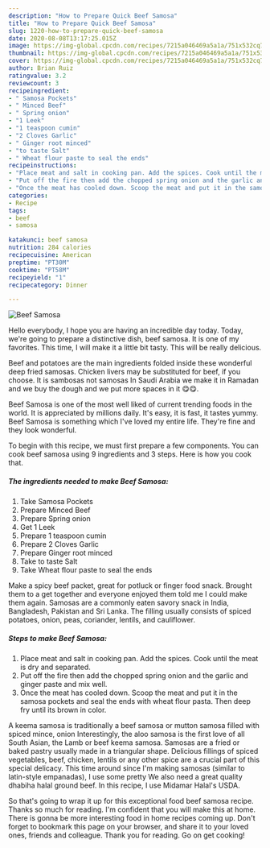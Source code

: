 ```yaml
---
description: "How to Prepare Quick Beef Samosa"
title: "How to Prepare Quick Beef Samosa"
slug: 1220-how-to-prepare-quick-beef-samosa
date: 2020-08-08T13:17:25.015Z
image: https://img-global.cpcdn.com/recipes/7215a046469a5a1a/751x532cq70/beef-samosa-recipe-main-photo.jpg
thumbnail: https://img-global.cpcdn.com/recipes/7215a046469a5a1a/751x532cq70/beef-samosa-recipe-main-photo.jpg
cover: https://img-global.cpcdn.com/recipes/7215a046469a5a1a/751x532cq70/beef-samosa-recipe-main-photo.jpg
author: Brian Ruiz
ratingvalue: 3.2
reviewcount: 3
recipeingredient:
- " Samosa Pockets"
- " Minced Beef"
- " Spring onion"
- "1 Leek"
- "1 teaspoon cumin"
- "2 Cloves Garlic"
- " Ginger root minced"
- "to taste Salt"
- " Wheat flour paste to seal the ends"
recipeinstructions:
- "Place meat and salt in cooking pan. Add the spices. Cook until the meat is dry and separated."
- "Put off the fire then add the chopped spring onion and the garlic and ginger paste and mix well."
- "Once the meat has cooled down. Scoop the meat and put it in the samosa pockets and seal the ends with wheat flour pasta. Then deep fry until its brown in color."
categories:
- Recipe
tags:
- beef
- samosa

katakunci: beef samosa 
nutrition: 284 calories
recipecuisine: American
preptime: "PT30M"
cooktime: "PT58M"
recipeyield: "1"
recipecategory: Dinner

---
```



![Beef Samosa](https://img-global.cpcdn.com/recipes/7215a046469a5a1a/751x532cq70/beef-samosa-recipe-main-photo.jpg)

Hello everybody, I hope you are having an incredible day today. Today, we're going to prepare a distinctive dish, beef samosa. It is one of my favorites. This time, I will make it a little bit tasty. This will be really delicious.

Beef and potatoes are the main ingredients folded inside these wonderful deep fried samosas. Chicken livers may be substituted for beef, if you choose. It is sambosas not samosas In Saudi Arabia we make it in Ramadan and we buy the dough and we put more spaces in it 😋😋.

Beef Samosa is one of the most well liked of current trending foods in the world. It is appreciated by millions daily. It's easy, it is fast, it tastes yummy. Beef Samosa is something which I've loved my entire life. They're fine and they look wonderful.


To begin with this recipe, we must first prepare a few components. You can cook beef samosa using 9 ingredients and 3 steps. Here is how you cook that.

<!--inarticleads1-->

##### The ingredients needed to make Beef Samosa:

1. Take  Samosa Pockets
1. Prepare  Minced Beef
1. Prepare  Spring onion
1. Get 1 Leek
1. Prepare 1 teaspoon cumin
1. Prepare 2 Cloves Garlic
1. Prepare  Ginger root minced
1. Take to taste Salt
1. Take  Wheat flour paste to seal the ends


Make a spicy beef packet, great for potluck or finger food snack. Brought them to a get together and everyone enjoyed them told me I could make them again. Samosas are a commonly eaten savory snack in India, Bangladesh, Pakistan and Sri Lanka. The filling usually consists of spiced potatoes, onion, peas, coriander, lentils, and cauliflower. 

<!--inarticleads2-->

##### Steps to make Beef Samosa:

1. Place meat and salt in cooking pan. Add the spices. Cook until the meat is dry and separated.
1. Put off the fire then add the chopped spring onion and the garlic and ginger paste and mix well.
1. Once the meat has cooled down. Scoop the meat and put it in the samosa pockets and seal the ends with wheat flour pasta. Then deep fry until its brown in color.


A keema samosa is traditionally a beef samosa or mutton samosa filled with spiced mince, onion Interestingly, the aloo samosa is the first love of all South Asian, the Lamb or beef keema samosa. Samosas are a fried or baked pastry usually made in a triangular shape. Delicious fillings of spiced vegetables, beef, chicken, lentils or any other spice are a crucial part of this special delicacy. This time around since I&#39;m making samosas (similar to latin-style empanadas), I use some pretty We also need a great quality dhabiha halal ground beef. In this recipe, I use Midamar Halal&#39;s USDA. 

So that's going to wrap it up for this exceptional food beef samosa recipe. Thanks so much for reading. I'm confident that you will make this at home. There is gonna be more interesting food in home recipes coming up. Don't forget to bookmark this page on your browser, and share it to your loved ones, friends and colleague. Thank you for reading. Go on get cooking!
